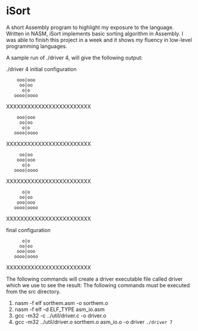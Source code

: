 # iSort
 A short Assembly program to highlight my exposure to the language. Written in NASM, iSort implements basic sorting algorithm in Assembly. I was able to finish this project in a week and it shows my fluency in low-level programming languages. 

A sample run of ./driver 4, will give the following output:

./driver 4
initial configuration

        ooo|ooo
         oo|oo
          o|o
       oooo|oooo
XXXXXXXXXXXXXXXXXXXXXXXX

        ooo|ooo
         oo|oo
          o|o
       oooo|oooo
XXXXXXXXXXXXXXXXXXXXXXXX

         oo|oo
        ooo|ooo
          o|o
       oooo|oooo
XXXXXXXXXXXXXXXXXXXXXXXX

          o|o
         oo|oo
        ooo|ooo
       oooo|oooo
XXXXXXXXXXXXXXXXXXXXXXXX

final configuration

          o|o
         oo|oo
        ooo|ooo
       oooo|oooo
XXXXXXXXXXXXXXXXXXXXXXXX

The following commands will create a driver executable file called driver which we use to see the result: The following commands must be executed from the src directory.
1) nasm -f elf sorthem.asm -o sorthem.o
2) nasm -f elf -d ELF_TYPE asm_io.asm
3) gcc -m32 -c ../util/driver.c -o driver.o
4) gcc -m32 ../util/driver.o sorthem.o asm_io.o -o driver
`./driver 7`
